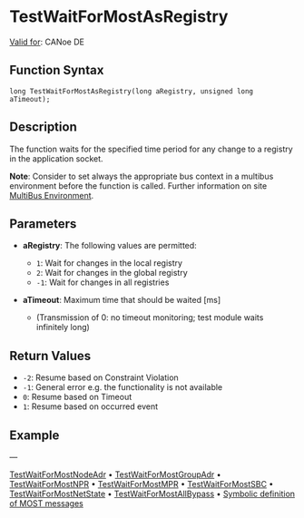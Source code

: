 # TestWaitForMostAsRegistry

[Valid for](../../../Shared/FeatureAvailability.md): CANoe DE

## Function Syntax

```plaintext
long TestWaitForMostAsRegistry(long aRegistry, unsigned long aTimeout);
```

## Description

The function waits for the specified time period for any change to a registry in the application socket.

**Note**: Consider to set always the appropriate bus context in a multibus environment before the function is called. Further information on site [MultiBus Environment](../../../Shared/CAPL/General/TestMultiBusEnvironment.md).

## Parameters

- **aRegistry**: The following values are permitted:
  - `1`: Wait for changes in the local registry
  - `2`: Wait for changes in the global registry
  - `-1`: Wait for changes in all registries

- **aTimeout**: Maximum time that should be waited [ms]
  - (Transmission of 0: no timeout monitoring; test module waits infinitely long)

## Return Values

- `-2`: Resume based on Constraint Violation
- `-1`: General error e.g. the functionality is not available
- `0`: Resume based on Timeout
- `1`: Resume based on occurred event

## Example

—

[TestWaitForMostNodeAdr](CAPLfunctionTestWaitForMostNodeAdr.md) • [TestWaitForMostGroupAdr](CAPLfunctionTestWaitForMostGroupAdr.md) • [TestWaitForMostNPR](CAPLfunctionTestWaitForMostNPR.md) • [TestWaitForMostMPR](CAPLfunctionTestWaitForMostMPR.md) • [TestWaitForMostSBC](CAPLfunctionTestWaitForMostSBC.md) • [TestWaitForMostNetState](CAPLfunctionTestWaitForMostNetState.md) • [TestWaitForMostAllBypass](CAPLfunctionTestWaitForMostAllBypass.md) • [Symbolic definition of MOST messages](../CAPLfunctionsTFSSymbolicMessageDefinition.md)
